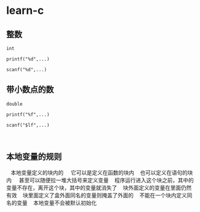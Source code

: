 # learn-c

## 整数

    int
    
    printf("%d",...)
    
    scanf("%d",...)

## 带小数点的数
    
    double
    
    printf("%f",...)
    
    scanf("$lf",...)
    
## 本地变量的规则
    本地变量定义的块内的
      它可以是定义在函数的块内
      也可以定义在语句的块内
      甚至可以随便拉一堆大括号来定义变量
    程序运行进入这个块之前，其中的变量不存在，离开这个块，其中的变量就消失了
    块外面定义的变量在里面仍然有效
    块里面定义了盒外面同名的变量则掩盖了外面的
    不能在一个块内定义同名的变量
    本地变量不会被默认初始化
